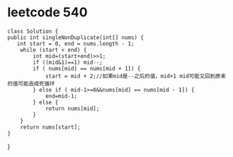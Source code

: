 # leetcode 540
    class Solution {
    public int singleNonDuplicate(int[] nums) {
       int start = 0, end = nums.length - 1;
        while (start < end) {
            int mid=(start+end)>>1;
            if ((mid&1)==1) mid--;
            if ( nums[mid] == nums[mid + 1]) {
                start = mid + 2;//如果mid是--之后的值，mid+1 mid可能又回到原来的值可能造成死循环
            } else if ( mid-1>=0&&nums[mid] == nums[mid - 1]) {
                end=mid-1;
            } else {
                return nums[mid];
            }
        }
        return nums[start];
    }
}

